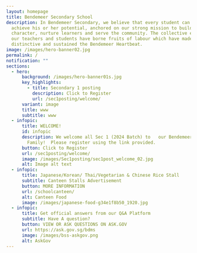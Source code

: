 ```yaml
---
layout: homepage
title: Bendemeer Secondary School
description: In Bendemeer Secondary, we believe that every student can shine and
  achieve his or her potential, anchored on our strong mission to build
  character, nurture learners and serve the community. The collective efforts of
  our teachers and students have borne fruits of labour which have made us
  distinctive and sustained the Bendemeer Heartbeat.
image: /images/hero-banner02.jpg
permalink: /
notification: ""
sections:
  - hero:
      background: /images/hero-banner01s.jpg
      key_highlights:
        - title: Secondary 1 posting
          description: Click to Register
          url: /sec1posting/welcome/
      variant: image
      title: www
      subtitle: www
  - infopic:
      title: WELCOME!
      id: infopic
      description: We welcome all Sec 1 (2024 Batch) to   our Bendemeer
        Family!  Please register using the link provided.
      button: Click to Register
      url: /sec1posting/welcome/
      image: /images/Sec1posting/sec1post_welcome_02.jpg
      alt: Image alt text
  - infopic:
      title: Japanese/Korean/ Thai/Vegetarian & Chinese Rice Stall
      subtitle: Canteen Stalls Advertisement
      button: MORE INFORMATION
      url: /schoolcanteen/
      alt: Canteen Food
      image: /images/japanese-food-g34e1f8b50_1920.jpg
  - infopic:
      title: Get official answers from our Q&A Platform
      subtitle: Have A question?
      button: VIEW OR ASK QUESTIONS ON ASK.GOV
      url: https://ask.gov.sg/bdms
      image: /images/bss-askgov.png
      alt: AskGov
---
```

